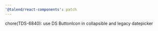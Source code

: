 ```yaml
---
'@talend/react-components': patch
---
```


chore(TDS-6840): use DS ButtonIcon in collapsible and legacy datepicker
